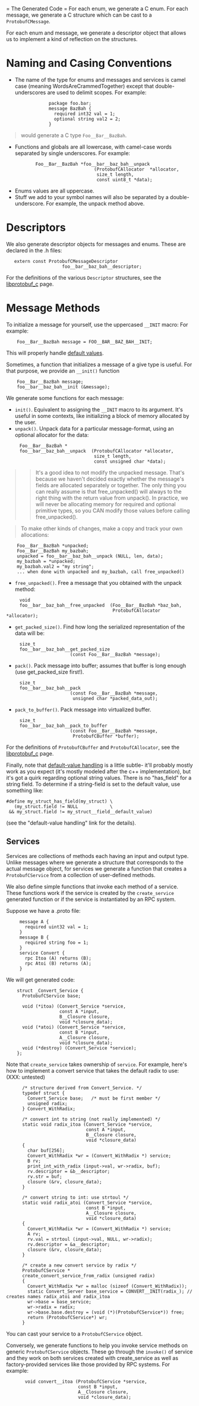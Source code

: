 ﻿= The Generated Code =
For each enum, we generate a C enum.
For each message, we generate a C structure
which can be cast to a `ProtobufCMessage`.

For each enum and message, we generate a descriptor
object that allows us to implement a kind of reflection
on the structures.

# Naming and Casing Conventions #

  * The name of the type for enums and messages and services is camel case (meaning WordsAreCrammedTogether) except that double-underscores are used to delimit scopes.  For example:
```
                package foo.bar;
                message BazBah {
                  required int32 val = 1;
                  optional string val2 = 2;
                }
```
> would generate a C type `Foo__Bar__BazBah`.

  * Functions and globals are all lowercase, with camel-case words separated by single underscores.  For example:
```
           Foo__Bar__BazBah *foo__bar__baz_bah__unpack
                                 (ProtobufCAllocator  *allocator,
                                  size_t length,
                                  const uint8_t *data);
```
  * Enums values are all uppercase.
  * Stuff we add to your symbol names will also be separated by a double-underscore.  For example, the unpack method above.

# Descriptors #

We also generate descriptor objects for messages and enums.
These are declared in the .h files:
```
   extern const ProtobufCMessageDescriptor
                     foo__bar__baz_bah__descriptor;
```

For the definitions of the various `Descriptor` structures,
see the [libprotobuf\_c](libprotobuf_c.md) page.

# Message Methods #

To initialize a message for yourself,
use the uppercased `__INIT` macro:
For example:
```
    Foo__Bar__BazBah message = FOO__BAR__BAZ_BAH__INIT;
```
This will properly handle [default values](Default_Values.md).

Sometimes, a function that initializes a message of a give type is useful.
For that purpose, we provide an `__init()` function
```
    Foo__Bar__BazBah message;
    foo__bar__baz_bah__init (&message);
```

We generate some functions for each message:
  * `init()`.  Equivalent to assigning the `__INIT` macro to its argument.  It's useful in some contexts, like initializing a block of memory allocated by the user.
  * `unpack()`.  Unpack data for a particular message-format, using an optional allocator for the data:
```
     Foo__Bar__BazBah *
     foo__bar__baz_bah__unpack  (ProtobufCAllocator *allocator,
                                 size_t length,
                                 const unsigned char *data);
```
> > It's a good idea to not modify the unpacked message.  That's because we haven't decided exactly whether the message's fields are allocated separately or together.  The only thing you can really assume is that free\_unpacked() will always to the right thing with the return value from unpack().
> > In practice, we will never be allocating memory for required and optional primitive types, so you CAN modify those values before calling free\_unpacked().


> To make other kinds of changes, make a copy and track your own allocations:
```
    Foo__Bar__BazBah *unpacked;
    Foo__Bar__BazBah my_bazbah;
    unpacked = foo__bar__baz_bah__unpack (NULL, len, data);
    my_bazbah = *unpacked;
    my_bazbah.val2 = "my string";
    ... when done with unpacked and my_bazbah, call free_unpacked()
```
  * `free_unpacked()`.  Free a message that you obtained with the unpack method:
```
     void
     foo__bar__baz_bah__free_unpacked  (Foo__Bar__BazBah *baz_bah,
                                        ProtobufCAllocator *allocator);
```
  * `get_packed_size()`.  Find how long the serialized representation of the data will be:
```
     size_t
     foo__bar__baz_bah__get_packed_size 
                        (const Foo__Bar__BazBah *message);
```
  * `pack()`.  Pack message into buffer; assumes that buffer is long enough (use get\_packed\_size first!).
```
     size_t
     foo__bar__baz_bah__pack
                        (const Foo__Bar__BazBah *message,
                         unsigned char *packed_data_out);
```
  * `pack_to_buffer()`.  Pack message into virtualized buffer.
```
     size_t
     foo__bar__baz_bah__pack_to_buffer
                        (const Foo__Bar__BazBah *message,
                         ProtobufCBuffer *buffer);
```

For the definitions of `ProtobufCBuffer` and `ProtobufCAllocator`,
see the [libprotobuf\_c](libprotobuf_c.md) page.

Finally, note that [default-value handling](Default_Values.md) is a little subtle- it'll probably mostly work as you expect (it's mostly modeled after the c++ implementation), but it's got a quirk regarding optional string values.  There is no "has\_field" for a string field.  To determine if a string-field is set to the default value, use something like:
```
#define my_struct_has_field(my_struct) \
   (my_struct.field != NULL            \
 && my_struct.field != my_struct__field__default_value)
```
(see the "default-value handling" link for the details).
## Services ##
Services are collections of methods each having an input and output type.
Unlike messages where we generate a structure that corresponds
to the actual message object, for services we generate
a function that creates a `ProtobufCService`
from a collection of user-defined methods.

We also define simple functions that invoke each method of a service.
These functions work if the service is created by
the `create_service` generated function
or if the service is instantiated by an RPC system.

Suppose we have a .proto file:
```
     message A {
       required uint32 val = 1;
     }
     message B {
       required string foo = 1;
     }
     service Convert {
       rpc Itoa (A) returns (B);
       rpc Atoi (B) returns (A);
     }
```

We will get generated code:
```
    struct _Convert_Service {
      ProtobufCService base;

      void (*itoa) (Convert_Service *service,
                    const A *input,
                    B__Closure closure,
                    void *closure_data);
      void (*atoi) (Convert_Service *service,
                    const B *input,
                    A__Closure closure,
                    void *closure_data);
      void (*destroy) (Convert_Service *service);
    };
```

Note that `create_service` takes ownership of `service`.
For example, here's how to implement a convert service that takes the default radix to use:
(XXX: untested)
```
      /* structure derived from Convert_Service. */
      typedef struct {
        Convert_Service base;   /* must be first member */
        unsigned radix;
      } Convert_WithRadix;

      /* convert int to string (not really implemented) */
      static void radix_itoa (Convert_Service *service,
                              const A *input,
                              B__Closure closure,
                              void *closure_data)
      {
        char buf[256];
        Convert_WithRadix *wr = (Convert_WithRadix *) service;
        B rv;
        print_int_with_radix (input->val, wr->radix, buf);
        rv.descriptor = &b__descriptor;
        rv.str = buf;
        closure (&rv, closure_data);
      }

      /* convert string to int: use strtoul */
      static void radix_atoi (Convert_Service *service,
                              const B *input,
                              A__Closure closure,
                              void *closure_data)
      {
        Convert_WithRadix *wr = (Convert_WithRadix *) service;
        A rv;
        rv.val = strtoul (input->val, NULL, wr->radix);
        rv.descriptor = &a__descriptor;
        closure (&rv, closure_data);
      }

      /* create a new convert service by radix */
      ProtobufCService *
      create_convert_service_from_radix (unsigned radix)
      {
        Convert_WithRadix *wr = malloc (sizeof (Convert_WithRadix));
        static Convert_Server base_service = CONVERT__INIT(radix_); // creates names radix_atoi and radix_itoa
        wr->base = base_service;
        wr->radix = radix;
        wr->base.base.destroy = (void (*)(ProtobufCService*)) free;
        return (ProtobufCService*) wr;
      }
```

You can cast your service to a `ProtobufCService` object.

Conversely, we generate functions to help you invoke service
methods on generic `ProtobufCService` objects.
These go through the `invoke()` of service
and they work on both services created with create\_service
as well as factory-provided services like those provided by RPC systems.
For example:
```
       void convert__itoa (ProtobufCService *service,
                           const B *input,
                           A__Closure closure,
                           void *closure_data);
```